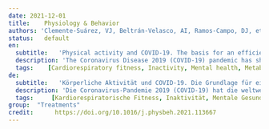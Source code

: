 ```yaml
---
date: 2021-12-01
title:    Physiology & Behavior  
authors: 'Clemente-Suárez, VJ, Beltrán-Velasco, AI, Ramos-Campo, DJ, et al.'
status:   default
en:
  subtitle:   'Physical activity and COVID-19. The basis for an efficient intervention in times of COVID-19 pandemic'
  description: 'The Coronavirus Disease 2019 (COVID-19) pandemic has shocked world health authorities generating a global health crisis. The present study aimed to analyze the different factors associated with physical activity that could have an impact in the COVID-19, providing a practical recommendation based on actual scientific knowledge. We conducted a consensus critical review using primary sources, scientific articles, and secondary bibliographic indexes, databases, and web pages. The method was a narrative literature review of the available literature regarding physical activity and physical activity related factors during the COVID-19 pandemic. The main online database used in the present research were PubMed, SciELO, and Google Scholar. COVID-19 has negatively influenced motor behavior, levels of regular exercise practice, eating and nutritional patterns, and the psychological status of citizens. These factors feed into each other, worsening COVID-19 symptoms, the risk of death from SARS-CoV-2, and the symptoms and effectiveness of the vaccine. The characteristics and symptoms related with the actual COVID-19 pandemic made the physical activity interventions a valuable prevention and treatment factor. Physical activity improves body composition, the cardiorespiratory, metabolic, and mental health of patients and enhancing antibody responses in vaccination.'
  tags:    [Cardiorespiratory fitness, Inactivity, Mental health, Metabolic health, Mitochondrial fitness]
de: 
  subtitle:   'Körperliche Aktivität und COVID-19. Die Grundlage für eine effiziente Intervention in Zeiten der COVID-19-Pandemie'
  description: 'Die Coronavirus-Pandemie 2019 (COVID-19) hat die weltweiten Gesundheitsbehörden schockiert und eine globale Gesundheitskrise ausgelöst. Die vorliegende Studie zielte darauf ab, die verschiedenen mit körperlicher Aktivität verbundenen Faktoren zu analysieren, die einen Einfluss auf die COVID-19-Pandemie haben könnten, und eine praktische Empfehlung auf der Grundlage aktueller wissenschaftlicher Erkenntnisse zu geben. Wir haben eine kritische Konsensanalyse durchgeführt und dabei Primärquellen, wissenschaftliche Artikel und sekundäre bibliografische Verzeichnisse, Datenbanken und Webseiten verwendet. Bei der Methode handelte es sich um eine narrative Literaturübersicht über die verfügbare Literatur zu körperlicher Aktivität und bewegungsbezogenen Faktoren während der COVID-19-Pandemie. Die wichtigsten Online-Datenbanken, die für die vorliegende Untersuchung verwendet wurden, waren PubMed, SciELO und Google Scholar. COVID-19 hat sich negativ auf das Bewegungsverhalten, das Ausmaß regelmäßiger sportlicher Betätigung, das Ess- und Ernährungsverhalten und den psychologischen Zustand der Bürger ausgewirkt. Diese Faktoren beeinflussen sich gegenseitig und verschlimmern die COVID-19-Symptome, das Risiko, an SARS-CoV-2 zu sterben, sowie die Symptome und die Wirksamkeit des Impfstoffs. Die mit der aktuellen COVID-19-Pandemie verbundenen Merkmale und Symptome machten die Maßnahmen zur körperlichen Betätigung zu einem wertvollen Präventions- und Behandlungsfaktor. Körperliche Aktivität verbessert die Körperzusammensetzung, die kardiorespiratorische, metabolische und psychische Gesundheit der Patienten und erhöht die Antikörperreaktionen bei der Impfung.'
  tags:     [Kardiorespiratorische Fitness, Inaktivität, Mentale Gesundheit, Metabolische Gesundheit, Mitochondriale Fitness]
group:  "Treatments"
credit:      https://doi.org/10.1016/j.physbeh.2021.113667
---
```

